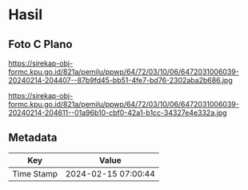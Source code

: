 # Hasil

## Foto C Plano

https://sirekap-obj-formc.kpu.go.id/821a/pemilu/ppwp/64/72/03/10/06/6472031006039-20240214-204407--87b9fd45-bb51-4fe7-bd76-2302aba2b686.jpg

https://sirekap-obj-formc.kpu.go.id/821a/pemilu/ppwp/64/72/03/10/06/6472031006039-20240214-204611--01a96b10-cbf0-42a1-b1cc-34327e4e332a.jpg


## Metadata

| Key        | Value               |
| ---------- | ------------------- |
| Time Stamp | 2024-02-15 07:00:44 |



